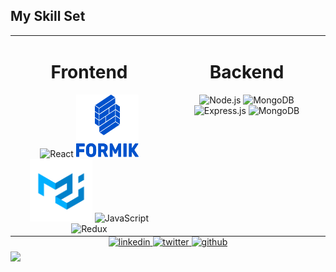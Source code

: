 
## My Skill Set  

<table style='margin : 0 auto'><tr><td valign="top" width="50%">

<h1 align='center'> Frontend </h1> 
<div align="center">  
<img  src="https://profilinator.rishav.dev/skills-assets/react-original-wordmark.svg" alt="React" height="100" width='100' />  
 <img src="https://raw.githubusercontent.com/M-Kolacz/M-Kolacz/master/formik.png" alt='Formik' height="100" width='100'>
<img src="https://raw.githubusercontent.com/M-Kolacz/M-Kolacz/master/logo.png" alt='Material-UI'height="100" width='100'>
<img  src="https://profilinator.rishav.dev/skills-assets/javascript-original.svg" alt="JavaScript" height="100" width='100'/> 
<img  src="https://profilinator.rishav.dev/skills-assets/redux-original.svg" alt="Redux" height="100" width='100' /> 
 
</div></td><td valign="top" width="50%">

<h1 align='center'> Backend </h1>   
<div align="center">  
<img  src="https://profilinator.rishav.dev/skills-assets/nodejs-original-wordmark.svg" alt="Node.js" height="100" width='100' /> 
<img  src="https://profilinator.rishav.dev/skills-assets/mongodb-original-wordmark.svg" alt="MongoDB" height="100" width='100' />  
<img  src="https://profilinator.rishav.dev/skills-assets/express-original-wordmark.svg" alt="Express.js" height="100" width='100' />    
<img  src="https://profilinator.rishav.dev/skills-assets/mongodb-original-wordmark.svg" alt="MongoDB" height="100" width='100' /> 
  
</div></td>

</table>  

<div align="center">
 <a href="https://www.linkedin.com/in/mkolacz/" target="_blank">
<img src=https://img.shields.io/badge/linkedin-%231E77B5.svg?&style=for-the-badge&logo=linkedin&logoColor=white alt=linkedin style="margin-bottom: 5px;" />
</a>
 <a href="https://twitter.com/M_Kolacz" target="_blank">
<img src=https://img.shields.io/badge/twitter-%2300acee.svg?&style=for-the-badge&logo=twitter&logoColor=white alt=twitter style="margin-bottom: 5px;" />
</a>
<a href="https://github.com/M-Kolacz" target="_blank">
<img src=https://img.shields.io/badge/github-%2324292e.svg?&style=for-the-badge&logo=github&logoColor=white alt=github style="margin-bottom: 5px;" />
</a>
</div>  

<img src="https://komarev.com/ghpvc/?username=M-Kolacz&&style=flat-square" align="center" />

<!--
**Rizzes44/Rizzes44** is a ✨ _special_ ✨ repository because its `README.md` (this file) appears on your GitHub profile.

Here are some ideas to get you started:

- 🔭 I’m currently working on ...
- 🌱 I’m currently learning ...
- 👯 I’m looking to collaborate on ...
- 🤔 I’m looking for help with ...
- 💬 Ask me about ...
- 📫 How to reach me: ...
- 😄 Pronouns: ...
- ⚡ Fun fact: ...
-->
